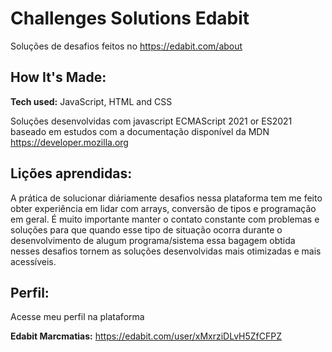 # Challenges Solutions Edabit

Soluções de desafios feitos no https://edabit.com/about

## How It's Made:

**Tech used:** JavaScript, HTML and CSS

Soluções desenvolvidas com javascript ECMAScript 2021 or ES2021 baseado em estudos com a documentação disponível da MDN https://developer.mozilla.org

## Lições aprendidas:

A prática de solucionar diáriamente desafios nessa plataforma tem me feito obter experiência em lidar com arrays, conversão de tipos e programação em geral. É muito importante manter o contato constante com problemas e soluções para que quando esse tipo de situação ocorra durante o desenvolvimento de alugum programa/sistema essa bagagem obtida nesses desafios tornem as soluções desenvolvidas mais otimizadas e mais acessíveis.

## Perfil:

Acesse meu perfil na plataforma 

**Edabit Marcmatias:** https://edabit.com/user/xMxrziDLvH5ZfCFPZ
